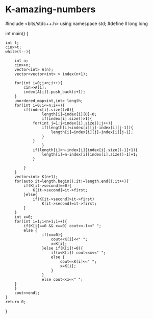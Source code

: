 # K-amazing-numbers
#include <bits/stdc++.h>
using namespace std;
#define ll long long


int main()
{

    int t;
    cin>>t;
    while(t--){

        int n;
        cin>>n;
        vector<int> A(n);
        vector<vector<int> > index(n+1);

        for(int i=0;i<n;i++){
            cin>>A[i];
            index[A[i]].push_back(i+1);
        }
        unordered_map<int,int> length;
        for(int i=0;i<=n;i++){
            if(index[i].size()>0){
                    length[i]=index[i][0]-0;
                    if(index[i].size()>1){
                for(int j=1;j<index[i].size();j++){
                    if(length[i]<index[i][j]-index[i][j-1]){
                        length[i]=index[i][j]-index[i][j-1];
                    }
                }
                    }
                if(length[i]<n-index[i][index[i].size()-1]+1){
                    length[i]=n-index[i][index[i].size()-1]+1;
                }

            }
        }
        vector<int> K(n+1);
        for(auto it=length.begin();it!=length.end();it++){
            if(K[it->second]==0){
                K[it->second]=it->first;
            }else{
                if(K[it->second]>it->first)
                    K[it->second]=it->first;
            }
        }
        int x=0;
        for(int i=1;i<n+1;i++){
            if(K[i]==0 && x==0) cout<<-1<<" ";
            else {
                    if(x==0){
                        cout<<K[i]<<" ";
                        x=K[i];
                    }else if(K[i]!=0){
                        if(x<K[i]) cout<<x<<" ";
                        else {
                            cout<<K[i]<<" ";
                            x=K[i];
                        }
                    }
                    else cout<<x<<" ";
        }
        }
        cout<<endl;
    }
    return 0;

}



